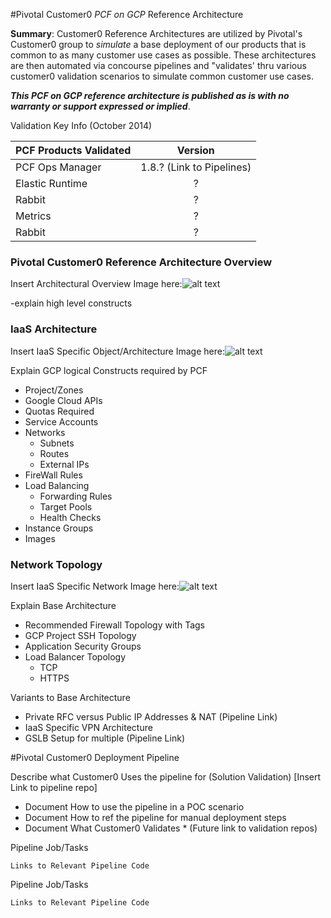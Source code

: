 #Pivotal Customer0 _PCF on GCP_ Reference Architecture

__Summary__:  Customer0 Reference Architectures are utilized by Pivotal's Customer0 group to _simulate_ a base deployment of our products that is common to as many customer use cases as possible.  These architectures are then automated via concourse pipelines and "validates' thru various customer0 validation scenarios to simulate common customer use cases.

*__This PCF on GCP reference architecture is published as is with no warranty or support expressed or implied__*.

Validation Key Info (October 2014)

| PCF Products Validated        | Version                   |
| ----------------------------- |:-------------------------:|
| PCF Ops Manager               | 1.8.?	(Link to Pipelines) |
| Elastic Runtime               | ?                         |
| Rabbit                        | ? 		                    |
| Metrics                       | ? 	                       |
| Rabbit                        | ? 		                    |

### Pivotal Customer0 Reference Architecture Overview

Insert Architectural Overview Image here:![alt text](https://d1fto35gcfffzn.cloudfront.net/images/header/Pivotal_WhiteOnTeal_RGB.svg "Complete Solution Arch Image")

-explain high level constructs

### IaaS Architecture

Insert IaaS Specific Object/Architecture Image here:![alt text](https://d1fto35gcfffzn.cloudfront.net/images/header/Pivotal_WhiteOnTeal_RGB.svg "IaaS Arch Image")

Explain GCP logical Constructs required by PCF

- Project/Zones
- Google Cloud APIs
- Quotas Required
- Service Accounts
- Networks
  - Subnets 
  - Routes
  - External IPs
- FireWall Rules
- Load Balancing
  - Forwarding Rules
  - Target Pools
  - Health Checks 
- Instance Groups
- Images

### Network Topology

Insert IaaS Specific Network Image here:![alt text](https://d1fto35gcfffzn.cloudfront.net/images/header/Pivotal_WhiteOnTeal_RGB.svg "Network Arch Image")

Explain Base Architecture

  - Recommended Firewall Topology with Tags
  - GCP Project SSH Topology
  - Application Security Groups
  - Load Balancer Topology
    - 	TCP
    -  HTTPS

Variants to Base Architecture

  - Private RFC versus Public IP Addresses & NAT (Pipeline Link)
  - IaaS Specific VPN Architecture
  - GSLB Setup for multiple (Pipeline Link)

#Pivotal Customer0 Deployment Pipeline

Describe what Customer0 Uses the pipeline for (Solution Validation)
[Insert Link to pipeline repo]


- Document How to use the pipeline in a POC scenario
- Document How to ref the pipeline for manual deployment steps
- Document What Customer0 Validates * (Future link to validation repos)

Pipeline Job/Tasks
```
Links to Relevant Pipeline Code
```

Pipeline Job/Tasks
```
Links to Relevant Pipeline Code
```
